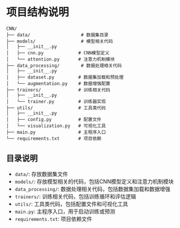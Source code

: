 # 项目结构说明

```
CNN/
├── data/                   # 数据集目录
├── models/                 # 模型相关代码
│   ├── __init__.py
│   ├── cnn.py             # CNN模型定义
│   └── attention.py       # 注意力机制模块
├── data_processing/        # 数据处理相关代码
│   ├── __init__.py
│   ├── dataset.py         # 数据集加载和预处理
│   └── augmentation.py    # 数据增强配置
├── trainers/              # 训练相关代码
│   ├── __init__.py
│   └── trainer.py         # 训练器实现
├── utils/                 # 工具类代码
│   ├── __init__.py
│   ├── config.py          # 配置文件
│   └── visualization.py   # 可视化工具
├── main.py                # 主程序入口
└── requirements.txt       # 项目依赖
```

## 目录说明

- `data/`: 存放数据集文件
- `models/`: 存放模型相关的代码，包括CNN模型定义和注意力机制模块
- `data_processing/`: 数据处理相关代码，包括数据集加载和数据增强
- `trainers/`: 训练相关代码，包括训练循环和评估逻辑
- `utils/`: 工具类代码，包括配置文件和可视化工具
- `main.py`: 主程序入口，用于启动训练或预测
- `requirements.txt`: 项目依赖文件